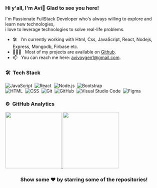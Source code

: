 ### Hi y'all, I'm Avi👋 Glad to see you here! 
<!--
**vov62/vov62** is a ✨ _special_ ✨ repository because its `README.md` (this file) appears on your GitHub profile.

Here are some ideas to get you started:

- 🔭 I’m currently working on ...
- 🌱 I’m currently learning ...
- 👯 I’m looking to collaborate on ...
- 🤔 I’m looking for help with ...
- 💬 Ask me about ...
- 📫 How to reach me: ...
- 😄 Pronouns: ...
- ⚡ Fun fact: ...
-->

 I'm Passionate FullStack Developer who's always willing to explore and learn new technologies,<br/>
 i love to leverage technologies to solve real-life problems. 

  - 🛠 &nbsp; I’m currently working with Html, Css, JavaScript, React, Nodejs, Express, Mongodb, Firbase etc.
  - 👨🏻‍💻 &nbsp; Most of my projects are available on [Github](https://github.com/vov62).
  - 📫 &nbsp; You can reach me here: avivovgen1@gmail.com.


### 🛠 &nbsp;Tech Stack

![JavaScript](https://img.shields.io/badge/-JavaScript-05122A?style=flat&logo=javascript)&nbsp;
![React](https://img.shields.io/badge/-React-05122A?style=flat&logo=react)&nbsp;
![Node.js](https://img.shields.io/badge/-Node.js-05122A?style=flat&logo=node.js)&nbsp;
![Bootstrap](https://img.shields.io/badge/-Bootstrap-05122A?style=flat&logo=bootstrap&logoColor=563D7C)\
![HTML](https://img.shields.io/badge/-HTML-05122A?style=flat&logo=HTML5)&nbsp;
![CSS](https://img.shields.io/badge/-CSS-05122A?style=flat&logo=CSS3&logoColor=1572B6)&nbsp;
![Git](https://img.shields.io/badge/-Git-05122A?style=flat&logo=git)&nbsp;
![GitHub](https://img.shields.io/badge/-GitHub-05122A?style=flat&logo=github)&nbsp;
![Visual Studio Code](https://img.shields.io/badge/-Visual%20Studio%20Code-05122A?style=flat&logo=visual-studio-code&logoColor=007ACC)&nbsp;
![Figma](https://img.shields.io/badge/-HTML-05122A?style=flat&logo=Figma)&nbsp;
<br/>

### ⚙️ &nbsp;GitHub Analytics

<p align="left">
<a href="https://github.com/vov62">
  <img height="180em" src="https://github-readme-stats-eight-theta.vercel.app/api?username=vov62&show_icons=true&theme=algolia&include_all_commits=true&count_private=true"/>
  <img height="180em" src="https://github-readme-stats-eight-theta.vercel.app/api/top-langs/?username=vov62&layout=compact&langs_count=8&theme=algolia"/>
</a>
</p>

<div align="center">

### Show some ❤️ by starring some of the repositories!

</div>


